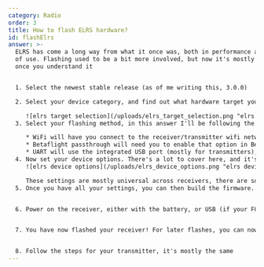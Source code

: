 ```yaml
---
category: Radio
order: 3
title: How to flash ELRS hardware?
id: flashElrs
answer: >-
  ELRS has come a long way from what it once was, both in performance and ease
  of use. Flashing used to be a bit more involved, but now it's mostly a breeze
  once you understand it


  1. Select the newest stable release (as of me writing this, 3.0.0)

  2. Select your device category, and find out what hardware target you need to use, usually, the manufacturer will have this listed. Then select it in the configurator. Below is an example for Happymodel EP1 and EP2 receivers. If you're flashing a different receiver or a transmitter, it will be different for you:

     ![elrs target selection](/uploads/elrs_target_selection.png "elrs target selection")
  3. Select your flashing method, in this answer I'll be following the WiFi flashing process. If you can't use WiFi for one reason or another, there's also Betaflight Passthrough and UART

     * WiFi will have you connect to the receiver/transmitter wifi network and upload the file there or connect the receiver/transmitter to your WiFi network
     * Betaflight passthrough will need you to enable that option in Betaflight as well, and you can then connect your flight controller and flash it that way
     * UART will use the integrated USB port (mostly for transmitters), or an FTDI breakout board for receivers (though this is more advanced)
  4. Now set your device options. There's a lot to cover here, and it's all well covered in the [ELRS wiki](https://www.expresslrs.org/2.0/quick-start/getting-started/) and more specifically the [User Defines](https://www.expresslrs.org/2.0/software/user-defines/). The main thing is the bind phrase, which you should set to be the same on your transmitter and receiver, you won't have to do any manual binding. Set your regulatory domain, and your home wifi settings to make flashing a little easier once you have flashed the receiver once with this ew firmware
     ![elrs device options](/uploads/elrs_device_options.png "elrs device options")

     These settings are mostly universal across receivers, there are some module-specific settings that are more for advanced use, and should be kept to default
  5. Once you have all your settings, you can then build the firmware. Don't worry if this takes a while, it may first need to install all the dependencies. Once done, it should pop up a file explorer window with the firmware files, you will want the one with the full device name


  6﻿. Power on the receiver, either with the battery, or USB (if your FC supports it). After the wifi interval time has passed, the receiver should change its blinking pattern, indicating WiFi access point mode. You should see a new WiFi network show up named something like `ExpressLRX RX`. Connect to it, and go to <http://10.0.0.1> in your web browser. Drag the file into the file attachment area, or navigate to it manually. Then you can press `Update`. If everything went to plan, you should soon see a blank page saying `Update Success! Rebooting...`


  7﻿. You have now flashed your receiver! For later flashes, you can now also use your home network to flash and set up the receiver


  8﻿. Follow the steps for your transmitter, it's mostly the same
---
```

